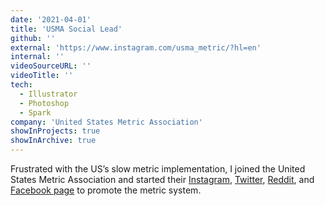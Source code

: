 ```yaml
---
date: '2021-04-01'
title: 'USMA Social Lead'
github: ''
external: 'https://www.instagram.com/usma_metric/?hl=en'
internal: ''
videoSourceURL: ''
videoTitle: ''
tech:
  - Illustrator
  - Photoshop
  - Spark
company: 'United States Metric Association'
showInProjects: true
showInArchive: true
---
```


Frustrated with the US’s slow metric implementation, I joined the United States Metric Association and started their [Instagram](https://www.instagram.com/usma_metric/?hl=en), [Twitter](https://twitter.com/usma_metric), [Reddit](https://www.reddit.com/user/usma_metric/), and [Facebook page](https://www.facebook.com/usma.metric/) to promote the metric system.
